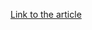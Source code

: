[Link to the article](https://www.crowdstrike.com/en-us/blog/crowdstrikes-advanced-memory-scanning-stops-threat-actor/)
